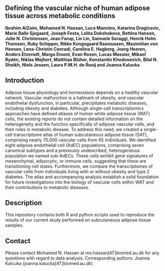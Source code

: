 ## Defining the vascular niche of human adipose tissue across metabolic conditions

**Ibrahim AlZaim, Mohamed N. Hassan, Luca Mannino, Katarina Dragicevic, Marie Balle Sjogaard, Joseph Festa, Lolita Dokshokova, Bettina Hansen, Julie N. Christensen, Jean Farup, Lin Lin, Samuele Soraggi, Henrik Holm Thomsen, Ruby Schipper, Rikke Kongsgaard Rasmussen, Maximilian von Heesen, Lena-Christin Conradi, Carolina E. Hagberg, Joerg Heeren, Anders Etzerodt,  Margo Emont, Evan Rosen, Lucas Massier, Mikael Rydén, Niklas Mejhert, Matthias Blüher, Konstantin Khodosevich, Bilal N. Sheikh, Niels Jessen, Laura P.M.H. de Rooij and Joanna Kalucka**

## Introduction
Adipose tissue physiology and homeostasis depends on a healthy vascular network. Vascular malfunction is a hallmark of obesity, and vascular endothelial dysfunction, in particular, precipitates metabolic diseases, including obesity and diabetes. Although single-cell transcriptomics approaches have defined atlases of human white adipose tissue (WAT) cells, the existing reports do not contain detailed information on the heterogeneity and the function specifically of adipose vascular cells, and their roles in metabolic disease. To address this need, we created a single-cell transcriptome atlas of human subcutaneous adipose tissue (SAT), comprising nearly 70,000 vascular cells from 65 individuals. We identified eight adipose endothelial cell (AdEC) populations, comprising seven canonical subtypes and a previously undescribed, heterogeneous population we named sub-AdECs. These cells exhibit gene signatures of mesenchymal, adipocytic, or immune cells, suggesting that these are transitioning cell states. Furthermore, we compare the transcriptomes of vascular cells from individuals living with or without obesity and type 2 diabetes. The atlas and accompanying analysis establish a solid foundation for future investigations into the biology of vascular cells within WAT and their contributions to metabolic diseases.

## Description
This repository contains both R and python scripts used to reproduce the results of our current study performed on subcutaneous adipose tissue samples. 

## Contact
Please contact Mohamed N. Hassan at mo.hassan[AT]biomed.au.dk for any questions with regard to data analysis.
Corresponding authors: Joanna Kalcuka (joanna.kalucka[AT]biomed.au.dk)
